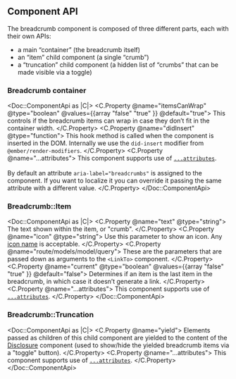## Component API

The breadcrumb component is composed of three different parts, each with their own APIs:

- a main “container” (the breadcrumb itself)
- an “item” child component (a single “crumb”)
- a “truncation” child component (a hidden list of “crumbs” that can be made visible via a toggle)

### Breadcrumb container

<Doc::ComponentApi as |C|>
  <C.Property @name="itemsCanWrap" @type="boolean" @values={{array "false" "true" }} @default="true">
    This controls if the breadcrumb items can wrap in case they don’t fit in the container width.
  </C.Property>
  <C.Property @name="didInsert" @type="function">
    This hook method is called when the component is inserted in the DOM. Internally we use the `did-insert` modifier from `@ember/render-modifiers`.
  </C.Property>
  <C.Property @name="...attributes">
    This component supports use of [`...attributes`](https://guides.emberjs.com/release/in-depth-topics/patterns-for-components/#toc_attribute-ordering).<br/><br/>
    By default an attribute `aria-label="breadcrumbs"` is assigned to the component. If you want to localize it you can override it passing the same attribute with a different value.
  </C.Property>
</Doc::ComponentApi>

### Breadcrumb::Item

<Doc::ComponentApi as |C|>
  <C.Property @name="text" @type="string">
    The text shown within the item, or "crumb".
  </C.Property>
  <C.Property @name="icon" @type="string">
    Use this parameter to show an icon. Any [icon name](/foundations/icons) is acceptable.
  </C.Property>
  <C.Property @name="route/models/model/query">
    These are the parameters that are passed down as arguments to the `<LinkTo>` component.
  </C.Property>
  <C.Property @name="current" @type="boolean" @values={{array "false" "true" }} @default="false">
    Determines if an item is the last item in the breadcrumb, in which case it doesn’t generate a link.
  </C.Property>
  <C.Property @name="...attributes">
    This component supports use of [`...attributes`](https://guides.emberjs.com/release/in-depth-topics/patterns-for-components/#toc_attribute-ordering).
  </C.Property>
</Doc::ComponentApi>

### Breadcrumb::Truncation

<Doc::ComponentApi as |C|>
<C.Property @name="yield">
Elements passed as children of this child component are yielded to the content of the [Disclosure](../utilities/disclosure) component (used to show/hide the yielded breadcrumb items via a "toggle" button).
</C.Property>
<C.Property @name="...attributes">
This component supports use of [`...attributes`](https://guides.emberjs.com/release/in-depth-topics/patterns-for-components/#toc_attribute-ordering).
</C.Property>
</Doc::ComponentApi>
